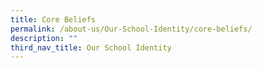 ```yaml
---
title: Core Beliefs
permalink: /about-us/Our-School-Identity/core-beliefs/
description: ""
third_nav_title: Our School Identity
---
```


